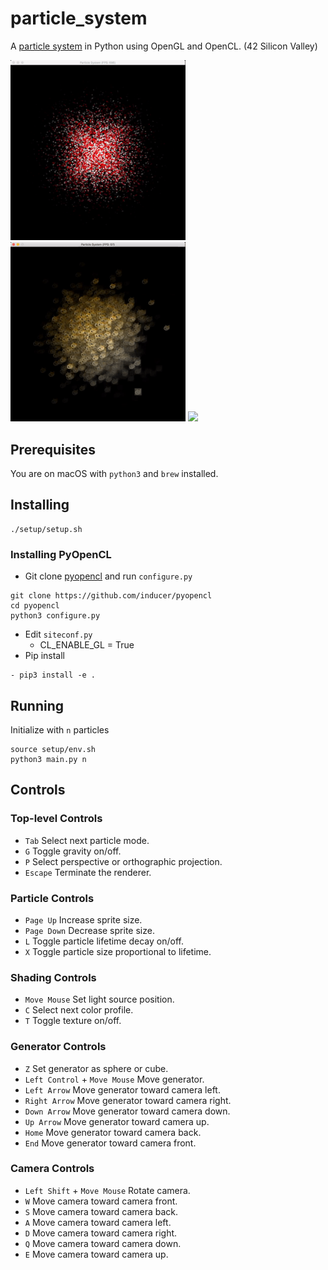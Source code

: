 # particle_system
A [particle system](https://en.wikipedia.org/wiki/Particle_system) in Python using OpenGL and OpenCL. (42 Silicon Valley)

<p float="left">
  <img src="https://github.com/ashih42/particle_system/blob/master/Screenshots/radial.gif" width="280" />
  <img src="https://github.com/ashih42/particle_system/blob/master/Screenshots/doge.gif" width="280" />
  <img src="https://github.com/ashih42/particle_system/blob/master/Screenshots/chaos.gif" width="280" />
</p>

## Prerequisites

You are on macOS with `python3` and `brew` installed.

## Installing

```
./setup/setup.sh
```

### Installing PyOpenCL

* Git clone [pyopencl](https://github.com/inducer/pyopencl) and run `configure.py`
```
git clone https://github.com/inducer/pyopencl
cd pyopencl
python3 configure.py
```
* Edit `siteconf.py`
  * CL_ENABLE_GL = True
* Pip install
```
- pip3 install -e .
```

## Running

Initialize with `n` particles

```
source setup/env.sh
python3 main.py n
```

## Controls

### Top-level Controls

* `Tab` Select next particle mode.
* `G` Toggle gravity on/off.
* `P` Select perspective or orthographic projection.
* `Escape` Terminate the renderer.

### Particle Controls

* `Page Up` Increase sprite size.
* `Page Down` Decrease sprite size.
* `L` Toggle particle lifetime decay on/off.
* `X` Toggle particle size proportional to lifetime.

### Shading Controls

* `Move Mouse` Set light source position.
* `C` Select next color profile.
* `T` Toggle texture on/off.

### Generator Controls

* `Z` Set generator as sphere or cube.
* `Left Control` + `Move Mouse` Move generator.
* `Left Arrow` Move generator toward camera left.
* `Right Arrow` Move generator toward camera right.
* `Down Arrow` Move generator toward camera down.
* `Up Arrow` Move generator toward camera up.
* `Home` Move generator toward camera back.
* `End` Move generator toward camera front.

### Camera Controls

* `Left Shift` + `Move Mouse` Rotate camera.
* `W` Move camera toward camera front.
* `S` Move camera toward camera back.
* `A` Move camera toward camera left.
* `D` Move camera toward camera right.
* `Q` Move camera toward camera down.
* `E` Move camera toward camera up.

